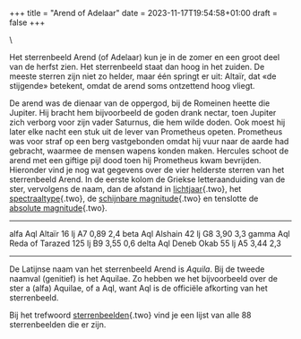 +++
title = "Arend of Adelaar"
date = 2023-11-17T19:54:58+01:00
draft = false
+++

\

Het sterrenbeeld Arend (of Adelaar) kun je in de zomer en een groot deel
van de herfst zien. Het sterrenbeeld staat dan hoog in het zuiden. De
meeste sterren zijn niet zo helder, maar één springt er uit: Altaïr, dat
«de stijgende» betekent, omdat de arend soms ontzettend hoog vliegt.

De arend was de dienaar van de oppergod, bij de Romeinen heette die
Jupiter. Hij bracht hem bijvoorbeeld de goden drank nectar, toen Jupiter
zich verborg voor zijn vader Saturnus, die hem wilde doden. Ook moest
hij later elke nacht een stuk uit de lever van Prometheus opeten.
Prometheus was voor straf op een berg vastgebonden omdat hij vuur naar
de aarde had gebracht, waarmee de mensen wapens konden maken. Hercules
schoot de arend met een giftige pijl dood toen hij Prometheus kwam
bevrijden.\
Hieronder vind je nog wat gegevens over de vier helderste sterren van
het sterrenbeeld Arend. In de eerste kolom de Griekse letteraanduiding
van de ster, vervolgens de naam, dan de afstand in
[lichtjaar](lichtjaar.html){.two}, het
[spectraaltype](spectraa.html){.two}, de [schijnbare
magnitude](magnitude.html){.two} en tenslotte de [absolute
magnitude](absolute.html){.two}.

  ----------- ----------------- -------- ---- ------ -----
  alfa Aql    Altaïr            16 lj    A7   0,89   2,4
  beta Aql    Alshain           42 lj    G8   3,90   3,3
  gamma Aql   Reda of Tarazed   125 lj   B9   3,55   0,6
  delta Aql   Deneb Okab        55 lj    A5   3,44   2,3
  ----------- ----------------- -------- ---- ------ -----

De Latijnse naam van het sterrenbeeld Arend is *Aquila*. Bij de tweede
naamval (genitief) is het Aquilae. Zo hebben we het bijvoorbeeld over de
ster a (alfa) Aquilae, of a Aql, want Aql is de officiële afkorting van
het sterrenbeeld.

Bij het trefwoord [sterrenbeelden](sterrenbeeld.html){.two} vind je een
lijst van alle 88 sterrenbeelden die er zijn.
